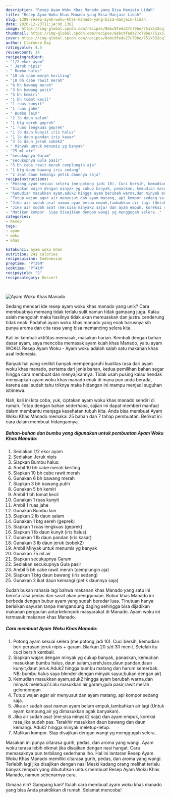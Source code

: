 ```yaml
---
description: "Resep Ayam Woku Khas Manado yang Bisa Manjain Lidah"
title: "Resep Ayam Woku Khas Manado yang Bisa Manjain Lidah"
slug: 1389-resep-ayam-woku-khas-manado-yang-bisa-manjain-lidah
date: 2020-12-23T11:14:00.136Z
image: https://img-global.cpcdn.com/recipes/8ebc9feda27c79be/751x532cq70/ayam-woku-khas-manado-foto-resep-utama.jpg
thumbnail: https://img-global.cpcdn.com/recipes/8ebc9feda27c79be/751x532cq70/ayam-woku-khas-manado-foto-resep-utama.jpg
cover: https://img-global.cpcdn.com/recipes/8ebc9feda27c79be/751x532cq70/ayam-woku-khas-manado-foto-resep-utama.jpg
author: Clarence Day
ratingvalue: 4.5
reviewcount: 14
recipeingredient:
- "1/2 ekor ayam"
- " Jeruk nipis"
- " Bumbu halus"
- "10 bh cabe merah keriting"
- "10 bh cabe rawit merah"
- "6 bh bawang merah"
- "3 bh bawang putih"
- "5 bh kemiri"
- "1 bh tomat kecil"
- "1 ruas kunyit"
- "1 ruas jahe"
- " Bumbu lain"
- "2 lb daun salam"
- "1 btg sereh geprek"
- "1 ruas lengkuas geprek"
- "1 lb daun kunyit iris halus"
- "1 lb daun pandan iris kasar"
- "3 lb daun jeruk sobek2"
- " Minyak untuk menumis yg banyak"
- "75 ml air"
- "secukupnya Garam"
- "secukupnya Gula pasir"
- "5 bh cabe rawit merah cemplungin aja"
- "1 btg daun bawang iris sedang"
- "2 ikat daun kemangi petik daunnya saja"
recipeinstructions:
- "Potong ayam sesuai selera (me:potong jadi 10). Cuci bersih, kemudian beri perasan jeruk nipis + garam. Biarkan 20 s/d 30 menit. Setelah itu cuci bersih kembali."
- "Siapkan wajan dengan minyak yg cukup banyak, panaskan, kemudian masukkan bumbu halus, daun salam,sereh,laos,daun pandan,daun kunyit,daun jeruk.Aduk2 hingga bumbu matang dan harum semerbak. NB: bumbu halus saya blender dengan minyak sayur,bukan dengan air)"
- "Kemudian masukkan ayam,aduk2 hingga ayam berubah warna,dan minyak meletup2.Lalu masukkan air,garam,gula pasir,rawit merah gelondongan."
- "Tutup wajan agar air menyusut dan ayam matang, api kompor sedang saja."
- "Jika air sudah asat namun ayam belum empuk,tambahkan air lagi (Untuk ayam kampung,air yg dimasukkan agak banyakan)."
- "Jika air sudah asat (me:sisa minyak2 saja) dan ayam empuk, koreksi rasa,jika sudah pas. Terakhir masukkan daun bawang dan daun kemangi. Aduk2 hingga minyak meletup-letup."
- "Matikan kompor. Siap disajikan dengan wangi yg menggugah selera.."
categories:
- Resep
tags:
- ayam
- woku
- khas

katakunci: ayam woku khas 
nutrition: 241 calories
recipecuisine: Indonesian
preptime: "PT26M"
cooktime: "PT41M"
recipeyield: "2"
recipecategory: Dessert

---
```



![Ayam Woku Khas Manado](https://img-global.cpcdn.com/recipes/8ebc9feda27c79be/751x532cq70/ayam-woku-khas-manado-foto-resep-utama.jpg)

Sedang mencari ide resep ayam woku khas manado yang unik? Cara membuatnya memang tidak terlalu sulit namun tidak gampang juga. Kalau salah mengolah maka hasilnya tidak akan memuaskan dan justru cenderung tidak enak. Padahal ayam woku khas manado yang enak harusnya sih punya aroma dan cita rasa yang bisa memancing selera kita.

Kali ini kembali aktifitas memasak, masakan harian. Kembali dengan bahan dasar ayam, saya mencoba memasak ayam kuah khas Manado, yaitu ayam WOKU. Resep Ayam Woku - Ayam woku adalah salah satu makanan khas asal Indonesia.

Banyak hal yang sedikit banyak mempengaruhi kualitas rasa dari ayam woku khas manado, pertama dari jenis bahan, kedua pemilihan bahan segar hingga cara membuat dan menyajikannya. Tidak usah pusing kalau hendak menyiapkan ayam woku khas manado enak di mana pun anda berada, karena asal sudah tahu triknya maka hidangan ini mampu menjadi suguhan istimewa.


Nah, kali ini kita coba, yuk, ciptakan ayam woku khas manado sendiri di rumah. Tetap dengan bahan sederhana, sajian ini dapat memberi manfaat dalam membantu menjaga kesehatan tubuh kita. Anda bisa membuat Ayam Woku Khas Manado memakai 25 bahan dan 7 tahap pembuatan. Berikut ini cara dalam membuat hidangannya.

<!--inarticleads1-->

##### Bahan-bahan dan bumbu yang digunakan untuk pembuatan Ayam Woku Khas Manado:

1. Sediakan 1/2 ekor ayam
1. Sediakan  Jeruk nipis
1. Siapkan  Bumbu halus:
1. Ambil 10 bh cabe merah keriting
1. Siapkan 10 bh cabe rawit merah
1. Gunakan 6 bh bawang merah
1. Siapkan 3 bh bawang putih
1. Gunakan 5 bh kemiri
1. Ambil 1 bh tomat kecil
1. Gunakan 1 ruas kunyit
1. Ambil 1 ruas jahe
1. Gunakan  Bumbu lain
1. Siapkan 2 lb daun salam
1. Gunakan 1 btg sereh (geprek)
1. Siapkan 1 ruas lengkuas (geprek)
1. Siapkan 1 lb daun kunyit (iris halus)
1. Gunakan 1 lb daun pandan (iris kasar)
1. Gunakan 3 lb daun jeruk (sobek2)
1. Ambil  Minyak untuk menumis yg banyak
1. Gunakan 75 ml air
1. Siapkan secukupnya Garam
1. Sediakan secukupnya Gula pasir
1. Ambil 5 bh cabe rawit merah (cemplungin aja)
1. Siapkan 1 btg daun bawang (iris sedang)
1. Gunakan 2 ikat daun kemangi (petik daunnya saja)


Sudah bukan rahasia lagi bahwa makanan khas Manado yang satu ini bercita rasa pedas dan sarat akan penggunaan. Bubur khas Manado ini berbeda dengan bubur ayam yang sudah beredar luas. Tinutuan hanya berisikan sayuran tanpa mengandung daging sehingga bisa dijadikan makanan pergaulan antarkelompok masyarakat di Manado. Ayam woku ini termasuk makanan khas Manado. 

<!--inarticleads2-->

##### Cara membuat Ayam Woku Khas Manado:

1. Potong ayam sesuai selera (me:potong jadi 10). Cuci bersih, kemudian beri perasan jeruk nipis + garam. Biarkan 20 s/d 30 menit. Setelah itu cuci bersih kembali.
1. Siapkan wajan dengan minyak yg cukup banyak, panaskan, kemudian masukkan bumbu halus, daun salam,sereh,laos,daun pandan,daun kunyit,daun jeruk.Aduk2 hingga bumbu matang dan harum semerbak. NB: bumbu halus saya blender dengan minyak sayur,bukan dengan air)
1. Kemudian masukkan ayam,aduk2 hingga ayam berubah warna,dan minyak meletup2.Lalu masukkan air,garam,gula pasir,rawit merah gelondongan.
1. Tutup wajan agar air menyusut dan ayam matang, api kompor sedang saja.
1. Jika air sudah asat namun ayam belum empuk,tambahkan air lagi (Untuk ayam kampung,air yg dimasukkan agak banyakan).
1. Jika air sudah asat (me:sisa minyak2 saja) dan ayam empuk, koreksi rasa,jika sudah pas. Terakhir masukkan daun bawang dan daun kemangi. Aduk2 hingga minyak meletup-letup.
1. Matikan kompor. Siap disajikan dengan wangi yg menggugah selera..


Masakan ini punya citarasa gurih, pedas, dan aroma yang wangi. Ayam woku terasa lebih nikmat jika disajikan dengan nasi hangat. Cara memasaknya pun terbilang sederhana lho. Hal ini lantaran Resep Ayam Woku Khas Manado memiliki citarasa gurih, pedas, dan aroma yang wangi. Terlebih lagi jika disajikan dengan nasi Meski kadang orang melihat terlalu banyak rempah yang dibutuhkan untuk membuat Resep Ayam Woku Khas Manado, namun sebenarnya cara. 

Gimana nih? Gampang kan? Itulah cara membuat ayam woku khas manado yang bisa Anda praktikkan di rumah. Selamat mencoba!
